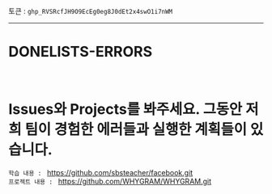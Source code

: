 토큰 : `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`

---

# DONELISTS-ERRORS 

<br>

# Issues와 Projects를 봐주세요. 그동안 저희 팀이 경험한 에러들과 실행한 계획들이 있습니다. 

`학습 내용 : ` https://github.com/sbsteacher/facebook.git
<br>
`프로젝트 내용 : ` https://github.com/WHYGRAM/WHYGRAM.git
